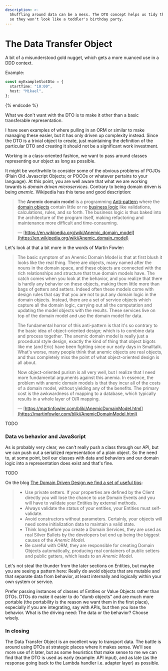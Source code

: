 ```yaml
---
description: >-
  Shuffling around data can be a mess. The DTO concept helps us tidy things up
  so they won't look like a toddler's birthday party.
---
```


# The Data Transfer Object

A bit of a misunderstood gold nugget, which gets a more nuanced use in a DDD context.

Example:

```typescript
const myExampleSlotDto = {
  startTime: "10:00",
  host: "Mikael",
};
```

{% endcode %}

What we don't want with the DTO is to make it other than a basic transferable representation.

I have seen examples of where pulling in an ORM or similar to make managing these easier, but it has only driven up complexity instead. Since the DTO is a trivial object to create, just maintaining the definition of the particular DTO and creating it should not be a significant work investment.

Working in a class-oriented fashion, we want to pass around classes representing our object as long as possible.

It might be worthwhile to consider some of the obvious problems of POJOs (Plain Old Javascript Objects; or POCOs or whatever pertains to your language). At this point, you are well aware that what we are working towards is _domain driven microservices_. Contrary to being domain driven is being _anemic_. Wikipedia has this terse and good description:

> The **Anemic domain model** is a programming [Anti-pattern](https://en.wikipedia.org/wiki/Anti-pattern) where the [domain objects](https://en.wikipedia.org/wiki/Domain_objects) contain little or no [business logic](https://en.wikipedia.org/wiki/Business_logic) like validations, calculations, rules, and so forth. The business logic is thus baked into the architecture of the program itself, making refactoring and maintenance more difficult and time-consuming.
>
> — [https://en.wikipedia.org/wiki/Anemic_domain_model](https://en.wikipedia.org/wiki/Anemic_domain_model)

Let's look at that a bit more in the words of Martin Fowler:

> The basic symptom of an Anemic Domain Model is that at first blush it looks like the real thing. There are objects, many named after the nouns in the domain space, and these objects are connected with the rich relationships and structure that true domain models have. The catch comes when you look at the behavior, and you realize that there is hardly any behavior on these objects, making them little more than bags of getters and setters. Indeed often these models come with design rules that say that you are not to put any domain logic in the domain objects. Instead, there are a set of service objects which capture all the domain logic, carrying out all the computation and updating the model objects with the results. These services live on top of the domain model and use the domain model for data.
>
> The fundamental horror of this anti-pattern is that it's so contrary to the basic idea of object-oriented design; which is to combine data and process together. The anemic domain model is really just a procedural style design, exactly the kind of thing that object bigots like me (and Eric) have been fighting since our early days in Smalltalk. What's worse, many people think that anemic objects are real objects, and thus completely miss the point of what object-oriented design is all about.
>
> Now object-oriented purism is all very well, but I realize that I need more fundamental arguments against this anemia. In essence, the problem with anemic domain models is that they incur all of the costs of a domain model, without yielding any of the benefits. The primary cost is the awkwardness of mapping to a database, which typically results in a whole layer of O/R mapping.
>
> — [https://martinfowler.com/bliki/AnemicDomainModel.html](https://martinfowler.com/bliki/AnemicDomainModel.html)

TODO

### Data vs behavior and JavaScript

As is probably very clear, we can't really push a class through our API, but we can push out a serialized representation of a plain object. So the need to, at some point, boil our classes with data and behaviors and our domain logic into a representation does exist and that's fine.

TODO

On the blog [The Domain Driven Design we find a set of useful tips](https://thedomaindrivendesign.io/anemic-model/):

> - Use private setters. If your properties are defined by the Client directly you will lose the chance to use Domain Events and you will have to validate your Entities by external methods.
> - Always validate the status of your entities, your Entities must self-validate.
> - Avoid constructors without parameters. Certainly, your objects will need some initialization data to maintain a valid state.
> - Think long before you create a Domain Services, they are used as real Silver Bullets by the developers but end up being the biggest causes of the _Anemic Model_.
> - Be careful with ORM, they are responsible for creating Domain Objects automatically, producing real containers of public setters and public getters, which leads to an _Anemic Model_.

Let's not steal the thunder from the later sections on Entities, but maybe you are seeing a pattern here: Really do avoid objects that are mutable and that separate data from behavior, at least internally and logically within your own system or service.

Prefer passing instances of classes of Entities or Value Objects rather than DTOs. DTOs do make it easier to do "dumb objects" and are much more portable (the portability is the reason we want them in the first place), especially if you are integrating, say with APIs, but then you lose the behavior. What is the driving need: The data or the behavior? Choose wisely.

### In closing

The Data Transfer Object is an excellent way to transport data. The battle is around using DTOs at strategic places where it makes sense. We'll see more use of it later, but as some heuristics that make sense to me we can find that the DTO is used as early (example: API input), and as late (as the response going back to the Lambda handler i.e. adapter layer) as possible.

